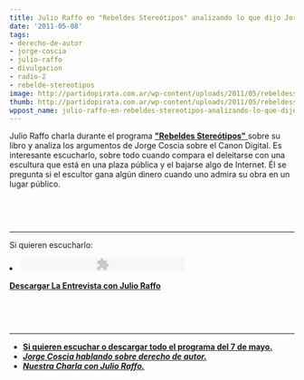 ```yaml
---
title: Julio Raffo en "Rebeldes Stereótipos" analizando lo que dijo Jorge Coscia
date: '2011-05-08'
tags:
- derecho-de-autor
- jorge-coscia
- julio-raffo
- divulgacion
- radio-2
- rebelde-stereotipos
image: http://partidopirata.com.ar/wp-content/uploads/2011/05/rebeldesstereotipos.jpg
thumb: http://partidopirata.com.ar/wp-content/uploads/2011/05/rebeldesstereotipos.jpg
wppost_name: julio-raffo-en-rebeldes-stereotipos-analizando-lo-que-dijo-jorge-coscia
---
```


Julio Raffo charla durante el programa <a href="http://rebeldes.org.ar/" target="_blank"><strong>"Rebeldes Stereótipos"</strong> </a>sobre su libro y analiza los argumentos de Jorge Coscia sobre el Canon Digital. Es interesante escucharlo, sobre todo cuando compara el deleitarse con una escultura que está en una plaza pública y el bajarse algo de Internet. Él se pregunta si el escultor gana algún dinero cuando uno admira su obra en un lugar público.

&nbsp;

&nbsp;

<hr />

Si quieren escucharlo:
	<li><object id="pod_audio_2" style="outline: medium none; visibility: visible;" width="290" height="24" data="http://rebeldes.org.ar/wp-content/plugins/podcasting/player/player.swf" name="pod_audio_2" type="application/x-shockwave-flash"><param name="wmode" value="opaque" /><param name="menu" value="false" /><param name="flashvars" value="soundFile=http%3A%2F%2Frebeldes.org.ar%2Faudios%2F2011%2Frs20110507-2.mp3&amp;playerID=pod_audio_2" /></object>
<script type="text/javascript">// <![CDATA[

        AudioPlayer.embed("pod_audio_2", {soundFile: "http%3A%2F%2Frebeldes.org.ar%2Faudios%2F2011%2Frs20110507-2.mp3"});
// ]]></script>
<strong><a href="http://rebeldes.org.ar/audios/2011/rs20110507-2.mp3" target="_blank">Descargar La Entrevista con Julio Raffo</a></strong></li>
&nbsp;

&nbsp;

<hr />

<ul>
	<li><strong><a href="http://rebeldes.org.ar/2011/05/08/programa-07-de-mayo-de-2011/" target="_blank">Si quieren escuchar o descargar todo el programa del 7 de mayo.</a></strong></li>
	<li><strong> <em><a href="http://partidopirata.com.ar/872/jorge-coscia-secretario-de-cultura-de-la-nacion-hablando-sobre-cambios-en-el-derecho-de-autor"> Jorge Coscia hablando sobre derecho de autor.</a></em></strong></li>
	<li><strong><em><a href="http://partidopirata.com.ar/848/quinto-podcast-charlando-con-julio-raffo">Nuestra Charla con Julio Raffo.</a> </em></strong></li>
</ul>
